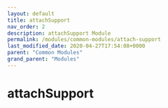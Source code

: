 ```yaml
---
layout: default
title: attachSupport 
nav_order: 2
description: attachSupport Module
permalink: /modules/common-modules/attach-support
last_modified_date: 2020-04-27T17:54:08+0000
parent: "Common Modules"
grand_parent: "Modules"
---
```


# attachSupport
